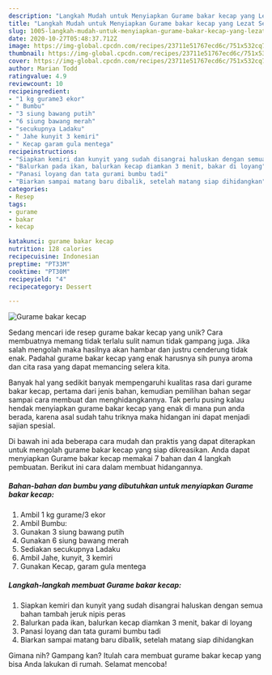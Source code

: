 ```yaml
---
description: "Langkah Mudah untuk Menyiapkan Gurame bakar kecap yang Lezat Sekali"
title: "Langkah Mudah untuk Menyiapkan Gurame bakar kecap yang Lezat Sekali"
slug: 1005-langkah-mudah-untuk-menyiapkan-gurame-bakar-kecap-yang-lezat-sekali
date: 2020-10-27T05:48:37.712Z
image: https://img-global.cpcdn.com/recipes/23711e51767ecd6c/751x532cq70/gurame-bakar-kecap-foto-resep-utama.jpg
thumbnail: https://img-global.cpcdn.com/recipes/23711e51767ecd6c/751x532cq70/gurame-bakar-kecap-foto-resep-utama.jpg
cover: https://img-global.cpcdn.com/recipes/23711e51767ecd6c/751x532cq70/gurame-bakar-kecap-foto-resep-utama.jpg
author: Marian Todd
ratingvalue: 4.9
reviewcount: 10
recipeingredient:
- "1 kg gurame3 ekor"
- " Bumbu"
- "3 siung bawang putih"
- "6 siung bawang merah"
- "secukupnya Ladaku"
- " Jahe kunyit 3 kemiri"
- " Kecap garam gula mentega"
recipeinstructions:
- "Siapkan kemiri dan kunyit yang sudah disangrai haluskan dengan semua bahan tambah jeruk nipis peras"
- "Balurkan pada ikan, balurkan kecap diamkan 3 menit, bakar di loyang"
- "Panasi loyang dan tata gurami bumbu tadi"
- "Biarkan sampai matang baru dibalik, setelah matang siap dihidangkan"
categories:
- Resep
tags:
- gurame
- bakar
- kecap

katakunci: gurame bakar kecap 
nutrition: 128 calories
recipecuisine: Indonesian
preptime: "PT33M"
cooktime: "PT30M"
recipeyield: "4"
recipecategory: Dessert

---
```



![Gurame bakar kecap](https://img-global.cpcdn.com/recipes/23711e51767ecd6c/751x532cq70/gurame-bakar-kecap-foto-resep-utama.jpg)

Sedang mencari ide resep gurame bakar kecap yang unik? Cara membuatnya memang tidak terlalu sulit namun tidak gampang juga. Jika salah mengolah maka hasilnya akan hambar dan justru cenderung tidak enak. Padahal gurame bakar kecap yang enak harusnya sih punya aroma dan cita rasa yang dapat memancing selera kita.



Banyak hal yang sedikit banyak mempengaruhi kualitas rasa dari gurame bakar kecap, pertama dari jenis bahan, kemudian pemilihan bahan segar sampai cara membuat dan menghidangkannya. Tak perlu pusing kalau hendak menyiapkan gurame bakar kecap yang enak di mana pun anda berada, karena asal sudah tahu triknya maka hidangan ini dapat menjadi sajian spesial.


Di bawah ini ada beberapa cara mudah dan praktis yang dapat diterapkan untuk mengolah gurame bakar kecap yang siap dikreasikan. Anda dapat menyiapkan Gurame bakar kecap memakai 7 bahan dan 4 langkah pembuatan. Berikut ini cara dalam membuat hidangannya.

<!--inarticleads1-->

##### Bahan-bahan dan bumbu yang dibutuhkan untuk menyiapkan Gurame bakar kecap:

1. Ambil 1 kg gurame/3 ekor
1. Ambil  Bumbu:
1. Gunakan 3 siung bawang putih
1. Gunakan 6 siung bawang merah
1. Sediakan secukupnya Ladaku
1. Ambil  Jahe, kunyit, 3 kemiri
1. Gunakan  Kecap, garam gula mentega




<!--inarticleads2-->

##### Langkah-langkah membuat Gurame bakar kecap:

1. Siapkan kemiri dan kunyit yang sudah disangrai haluskan dengan semua bahan tambah jeruk nipis peras
1. Balurkan pada ikan, balurkan kecap diamkan 3 menit, bakar di loyang
1. Panasi loyang dan tata gurami bumbu tadi
1. Biarkan sampai matang baru dibalik, setelah matang siap dihidangkan




Gimana nih? Gampang kan? Itulah cara membuat gurame bakar kecap yang bisa Anda lakukan di rumah. Selamat mencoba!
